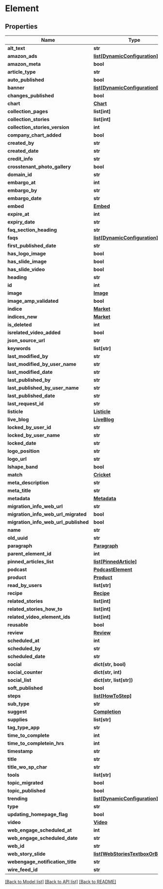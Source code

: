 # Element

## Properties
Name | Type | Description | Notes
------------ | ------------- | ------------- | -------------
**alt_text** | **str** |  | [optional] 
**amazon_ads** | [**list[DynamicConfiguration]**](DynamicConfiguration.md) |  | [optional] 
**amazon_meta** | **bool** |  | [optional] 
**article_type** | **str** |  | [optional] 
**auto_published** | **bool** |  | [optional] 
**banner** | [**list[DynamicConfigurationBanner]**](DynamicConfigurationBanner.md) |  | [optional] 
**changes_published** | **bool** |  | [optional] 
**chart** | [**Chart**](Chart.md) |  | [optional] 
**collection_pages** | **list[int]** |  | [optional] 
**collection_stories** | **list[int]** |  | [optional] 
**collection_stories_version** | **int** |  | [optional] 
**company_chart_added** | **bool** |  | [optional] 
**created_by** | **str** |  | [optional] 
**created_date** | **str** |  | [optional] 
**credit_info** | **str** |  | [optional] 
**crosstenant_photo_gallery** | **bool** |  | [optional] 
**domain_id** | **str** |  | [optional] 
**embargo_at** | **int** |  | [optional] 
**embargo_by** | **str** |  | [optional] 
**embargo_date** | **str** |  | [optional] 
**embed** | [**Embed**](Embed.md) |  | [optional] 
**expire_at** | **int** |  | [optional] 
**expiry_date** | **str** |  | [optional] 
**faq_section_heading** | **str** |  | [optional] 
**faqs** | [**list[DynamicConfiguration]**](DynamicConfiguration.md) |  | [optional] 
**first_published_date** | **str** |  | [optional] 
**has_logo_image** | **bool** |  | [optional] 
**has_slide_image** | **bool** |  | [optional] 
**has_slide_video** | **bool** |  | [optional] 
**heading** | **str** |  | [optional] 
**id** | **int** |  | [optional] 
**image** | [**Image**](Image.md) |  | [optional] 
**image_amp_validated** | **bool** |  | [optional] 
**indice** | [**Market**](Market.md) |  | [optional] 
**indices_new** | [**Market**](Market.md) |  | [optional] 
**is_deleted** | **int** |  | [optional] 
**isrelated_video_added** | **bool** |  | [optional] 
**json_source_url** | **str** |  | [optional] 
**keywords** | **list[str]** |  | [optional] 
**last_modified_by** | **str** |  | [optional] 
**last_modified_by_user_name** | **str** |  | [optional] 
**last_modified_date** | **str** |  | [optional] 
**last_published_by** | **str** |  | [optional] 
**last_published_by_user_name** | **str** |  | [optional] 
**last_published_date** | **str** |  | [optional] 
**last_request_id** | **str** |  | [optional] 
**listicle** | [**Listicle**](Listicle.md) |  | [optional] 
**live_blog** | [**LiveBlog**](LiveBlog.md) |  | [optional] 
**locked_by_user_id** | **str** |  | [optional] 
**locked_by_user_name** | **str** |  | [optional] 
**locked_date** | **str** |  | [optional] 
**logo_position** | **str** |  | [optional] 
**logo_url** | **str** |  | [optional] 
**lshape_band** | **bool** |  | [optional] 
**match** | [**Cricket**](Cricket.md) |  | [optional] 
**meta_description** | **str** |  | [optional] 
**meta_title** | **str** |  | [optional] 
**metadata** | [**Metadata**](Metadata.md) |  | [optional] 
**migration_info_web_url** | **str** |  | [optional] 
**migration_info_web_url_migrated** | **bool** |  | [optional] 
**migration_info_web_url_published** | **bool** |  | [optional] 
**name** | **str** |  | [optional] 
**old_uuid** | **str** |  | [optional] 
**paragraph** | [**Paragraph**](Paragraph.md) |  | [optional] 
**parent_element_id** | **int** |  | [optional] 
**pinned_articles_list** | [**list[PinnedArticle]**](PinnedArticle.md) |  | [optional] 
**podcast** | [**PodcastElement**](PodcastElement.md) |  | [optional] 
**product** | [**Product**](Product.md) |  | [optional] 
**read_by_users** | **list[str]** |  | [optional] 
**recipe** | [**Recipe**](Recipe.md) |  | [optional] 
**related_stories** | **list[int]** |  | [optional] 
**related_stories_how_to** | **list[int]** |  | [optional] 
**related_video_element_ids** | **list[int]** |  | [optional] 
**reusable** | **bool** |  | [optional] 
**review** | [**Review**](Review.md) |  | [optional] 
**scheduled_at** | **int** |  | [optional] 
**scheduled_by** | **str** |  | [optional] 
**scheduled_date** | **str** |  | [optional] 
**social** | **dict(str, bool)** |  | [optional] 
**social_counter** | **dict(str, int)** |  | [optional] 
**social_list** | **dict(str, list[str])** |  | [optional] 
**soft_published** | **bool** |  | [optional] 
**steps** | [**list[HowToStep]**](HowToStep.md) |  | [optional] 
**sub_type** | **str** |  | [optional] 
**suggest** | [**Completion**](Completion.md) |  | [optional] 
**supplies** | **list[str]** |  | [optional] 
**tag_type_app** | **str** |  | [optional] 
**time_to_complete** | **int** |  | [optional] 
**time_to_completein_hrs** | **int** |  | [optional] 
**timestamp** | **str** |  | [optional] 
**title** | **str** |  | [optional] 
**title_wo_sp_char** | **str** |  | [optional] 
**tools** | **list[str]** |  | [optional] 
**topic_migrated** | **bool** |  | [optional] 
**topic_published** | **bool** |  | [optional] 
**trending** | [**list[DynamicConfiguration]**](DynamicConfiguration.md) |  | [optional] 
**type** | **str** |  | [optional] 
**updating_homepage_flag** | **bool** |  | [optional] 
**video** | [**Video**](Video.md) |  | [optional] 
**web_engage_scheduled_at** | **int** |  | [optional] 
**web_engage_scheduled_date** | **str** |  | [optional] 
**web_id** | **str** |  | [optional] 
**web_story_slide** | [**list[WebStoriesTextboxOrButton]**](WebStoriesTextboxOrButton.md) |  | [optional] 
**webengage_notification_title** | **str** |  | [optional] 
**wire_feed_id** | **str** |  | [optional] 

[[Back to Model list]](../README.md#documentation-for-models) [[Back to API list]](../README.md#documentation-for-api-endpoints) [[Back to README]](../README.md)

